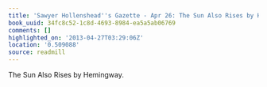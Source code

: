 ```yaml
---
title: 'Sawyer Hollenshead''s Gazette - Apr 26: The Sun Also Rises by Hemingway.'
book_uuid: 34fc8c52-1c8d-4693-8984-ea5a5ab06769
comments: []
highlighted_on: '2013-04-27T03:29:06Z'
location: '0.509088'
source: readmill
---
```


The Sun Also Rises by Hemingway.